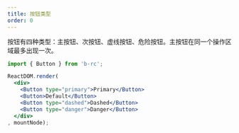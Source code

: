 ```yaml
---
title: 按钮类型
order: 0
---
```



按钮有四种类型：主按钮、次按钮、虚线按钮、危险按钮。主按钮在同一个操作区域最多出现一次。



````jsx
import { Button } from 'b-rc';

ReactDOM.render(
  <div>
    <Button type="primary">Primary</Button>
    <Button>Default</Button>
    <Button type="dashed">Dashed</Button>
    <Button type="danger">Danger</Button>
  </div>
, mountNode);
````